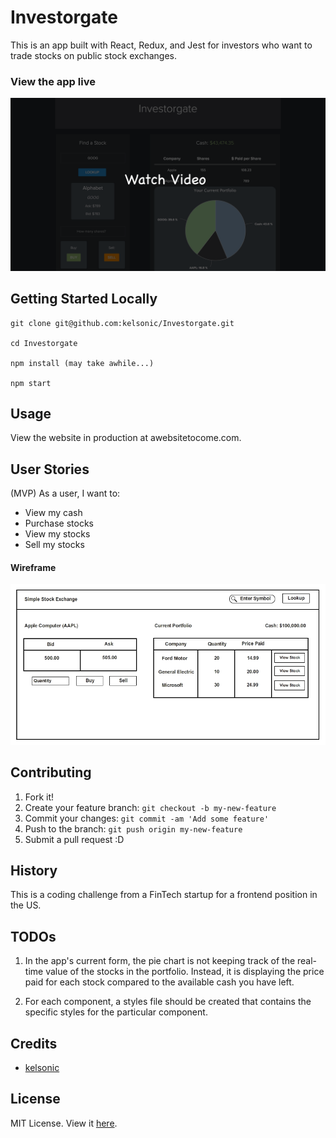 # Investorgate

This is an app built with React, Redux, and Jest for investors who want to trade stocks on public stock exchanges.

### View the app live

[![Investorgate Homepage](readme-image.png)](www.youtube.com/embed/_sdDhlRAaE0)

## Getting Started Locally

```
git clone git@github.com:kelsonic/Investorgate.git

cd Investorgate

npm install (may take awhile...)

npm start
```

## Usage

View the website in production at awebsitetocome.com.

## User Stories

(MVP) As a user, I want to:

* View my cash
* Purchase stocks
* View my stocks
* Sell my stocks

#### Wireframe

![Wireframe image](wireframe.png)

## Contributing

1. Fork it!
2. Create your feature branch: `git checkout -b my-new-feature`
3. Commit your changes: `git commit -am 'Add some feature'`
4. Push to the branch: `git push origin my-new-feature`
5. Submit a pull request :D

## History

This is a coding challenge from a FinTech startup for a frontend position in the US.

## TODOs

1. In the app's current form, the pie chart is not keeping track of the real-time value of the stocks in the portfolio. Instead, it is displaying the price paid for each stock compared to the available cash you have left.

2. For each component, a styles file should be created that contains the specific styles for the particular component.

<!-- View this boilerplate to start implementing this feature: https://github.com/mxstbr/react-boilerplate/tree/master/docs/css -->

## Credits

* [kelsonic](https://github.com/kelsonic)

## License

MIT License. View it [here](LICENSE).